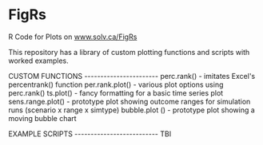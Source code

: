 # FigRs
R Code for Plots on www.solv.ca/FigRs

This repository has a library of custom plotting functions and scripts with worked examples.

CUSTOM FUNCTIONS  -----------------------
perc.rank() - imitates Excel's percentrank() function
per.rank.plot()  - various plot options using perc.rank()
ts.plot() - fancy formatting for a basic time series plot
sens.range.plot() - prototype plot showing outcome ranges for simulation runs (scenario x range x simtype)
bubble.plot () - prototype plot showing a moving bubble chart

EXAMPLE SCRIPTS --------------------------
TBI
